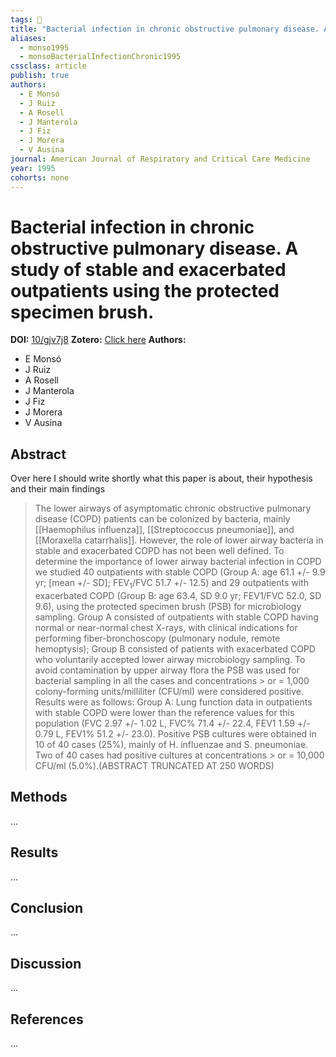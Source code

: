 ```yaml
---
tags: 🔬
title: "Bacterial infection in chronic obstructive pulmonary disease. A study of stable and exacerbated outpatients using the protected specimen brush."
aliases:
  - monso1995
  - monsoBacterialInfectionChronic1995
cssclass: article
publish: true
authors:
  - E Monsó
  - J Ruiz
  - A Rosell
  - J Manterola
  - J Fiz
  - J Morera
  - V Ausina
journal: American Journal of Respiratory and Critical Care Medicine
year: 1995
cohorts: none
---
```

# Bacterial infection in chronic obstructive pulmonary disease. A study of stable and exacerbated outpatients using the protected specimen brush.
**DOI:** [10/gjv7j8](https://www.doi.org/10/gjv7j8)
**Zotero:** [Click here](zotero://select/items/@monsoBacterialInfectionChronic1995)
**Authors:**
  - E Monsó
  - J Ruiz
  - A Rosell
  - J Manterola
  - J Fiz
  - J Morera
  - V Ausina

## Abstract
Over here I should write shortly what this paper is about, their hypothesis and their main findings
> The lower airways of asymptomatic chronic obstructive pulmonary disease (COPD) patients can be colonized by bacteria, mainly [[Haemophilus influenza]], [[Streptococcus pneumoniae]], and [[Moraxella catarrhalis]]. However, the role of lower airway bacteria in stable and exacerbated COPD has not been well defined. To determine the importance of lower airway bacterial infection in COPD we studied 40 outpatients with stable COPD (Group A: age 61.1 +/- 9.9 yr; \[mean +/- SD\]; FEV<sub>1</sub>/FVC 51.7 +/- 12.5) and 29 outpatients with exacerbated COPD (Group B: age 63.4, SD 9.0 yr; FEV1/FVC 52.0, SD 9.6), using the protected specimen brush (PSB) for microbiology sampling. Group A consisted of outpatients with stable COPD having normal or near-normal chest X-rays, with clinical indications for performing fiber-bronchoscopy (pulmonary nodule, remote hemoptysis); Group B consisted of patients with exacerbated COPD who voluntarily accepted lower airway microbiology sampling. To avoid contamination by upper airway flora the PSB was used for bacterial sampling in all the cases and concentrations > or = 1,000 colony-forming units/milliliter (CFU/ml) were considered positive. Results were as follows: Group A: Lung function data in outpatients with stable COPD were lower than the reference values for this population (FVC 2.97 +/- 1.02 L, FVC% 71.4 +/- 22.4, FEV1 1.59 +/- 0.79 L, FEV1% 51.2 +/- 23.0). Positive PSB cultures were obtained in 10 of 40 cases (25%), mainly of H. influenzae and S. pneumoniae. Two of 40 cases had positive cultures at concentrations > or = 10,000 CFU/ml (5.0%).(ABSTRACT TRUNCATED AT 250 WORDS)

## Methods
...

## Results
...

## Conclusion
...

## Discussion
...

## References
...